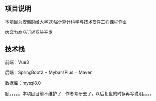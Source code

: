 ## 项目说明

本项目为安徽财经大学20届计算计科学与技术软件工程课程作业

内容为商品订货系统开发



## 技术栈

前端：Vue3

后端：SpringBoot2 + MybaitsPlus  + Maven

数据库：mysql8.0





额。。。。。本项目目前不维护了，作者考研去了。以后复盘的时候再写说明。。。。






